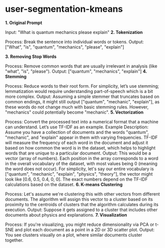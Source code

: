 # user-segmentation-kmeans


**1. Original Prompt**

Input: "What is quantum mechanics please explain"
**2. Tokenization**

Process: Break the sentence into individual words or tokens.
Output: ["What", "is", "quantum", "mechanics", "please", "explain"]

**3. Removing Stop Words**

Process: Remove common words that are usually irrelevant in analysis (like "what", "is", "please").
Output: ["quantum", "mechanics", "explain"]
**4. Stemming**

Process: Reduce words to their root form. For simplicity, let’s use stemming; lemmatization would require understanding part-of-speech which is a bit more complex.
Output: Assuming a simple stemmer that truncates based on common endings, it might still output ["quantum", "mechanic", "explain"], as these words do not change much with basic stemming rules. However, "mechanics" could potentially become "mechanic".
**5. Vectorization**

Process: Convert the processed text into a numerical format that a machine can understand. Let’s use TF-IDF as an example.
Example Description: Assume you have a collection of documents and the words "quantum", "mechanic", and "explain" appear in them with varying frequencies. TF-IDF will measure the frequency of each word in the document and adjust it based on how common the word is in the dataset, which helps to highlight words that are unique to a particular document.
Output: This would be a vector (array of numbers). Each position in the array corresponds to a word in the overall vocabulary of the dataset, with most values being 0 (meaning the word does not occur). For simplicity, let's say our entire vocabulary is ["quantum", "mechanic", "explain", "physics", "theory"], the vector might look like [0.6, 0.5, 0.4, 0, 0]. The exact numbers depend on the TF-IDF calculations based on the dataset.
**6. K-means Clustering**

Process: Let's assume we're clustering this with other vectors from different documents. The algorithm will assign this vector to a cluster based on its proximity to the centroids of clusters that the algorithm calculates during its execution.
Output: Suppose it gets assigned to a cluster that includes other documents about physics and explanations.
**7. Visualization**

Process: If you're visualizing, you might reduce dimensionality via PCA or t-SNE and plot each document as a point in a 2D or 3D scatter plot.
Output: You see clusters visually on a plot, where similar documents cluster together.
